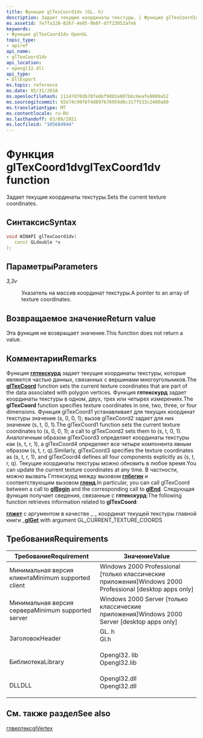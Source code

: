 ```yaml
---
title: Функция glTexCoord1dv (GL. h)
description: Задает текущие координаты текстуры. | Функция glTexCoord1dv (GL. h)
ms.assetid: 7e7fa328-8267-4e85-9b0f-d7f23052afe6
keywords:
- Функция glTexCoord1dv OpenGL
topic_type:
- apiref
api_name:
- glTexCoord1dv
api_location:
- opengl32.dll
api_type:
- DllExport
ms.topic: reference
ms.date: 05/31/2018
ms.openlocfilehash: 11147d70db78fe6bf9d02e807bbc6eafe8089a52
ms.sourcegitcommit: 92e74c99f8f4d097676959d0c317f533c2400a80
ms.translationtype: MT
ms.contentlocale: ru-RU
ms.lasthandoff: 03/09/2021
ms.locfileid: "105684944"
---
```

# <a name="gltexcoord1dv-function"></a><span data-ttu-id="bbb8e-105">Функция glTexCoord1dv</span><span class="sxs-lookup"><span data-stu-id="bbb8e-105">glTexCoord1dv function</span></span>

<span data-ttu-id="bbb8e-106">Задает текущие координаты текстуры.</span><span class="sxs-lookup"><span data-stu-id="bbb8e-106">Sets the current texture coordinates.</span></span>

## <a name="syntax"></a><span data-ttu-id="bbb8e-107">Синтаксис</span><span class="sxs-lookup"><span data-stu-id="bbb8e-107">Syntax</span></span>


```C++
void WINAPI glTexCoord1dv(
   const GLdouble *v
);
```



## <a name="parameters"></a><span data-ttu-id="bbb8e-108">Параметры</span><span class="sxs-lookup"><span data-stu-id="bbb8e-108">Parameters</span></span>

<dl> <dt>

<span data-ttu-id="bbb8e-109">*3,3*</span><span class="sxs-lookup"><span data-stu-id="bbb8e-109">*v*</span></span> 
</dt> <dd>

<span data-ttu-id="bbb8e-110">Указатель на массив координат текстуры.</span><span class="sxs-lookup"><span data-stu-id="bbb8e-110">A pointer to an array of texture coordinates.</span></span>

</dd> </dl>

## <a name="return-value"></a><span data-ttu-id="bbb8e-111">Возвращаемое значение</span><span class="sxs-lookup"><span data-stu-id="bbb8e-111">Return value</span></span>

<span data-ttu-id="bbb8e-112">Эта функция не возвращает значение.</span><span class="sxs-lookup"><span data-stu-id="bbb8e-112">This function does not return a value.</span></span>

## <a name="remarks"></a><span data-ttu-id="bbb8e-113">Комментарии</span><span class="sxs-lookup"><span data-stu-id="bbb8e-113">Remarks</span></span>

<span data-ttu-id="bbb8e-114">Функция [**глтекскурд**](gltexcoord-functions.md) задает текущие координаты текстуры, которые являются частью данных, связанных с вершинами многоугольников.</span><span class="sxs-lookup"><span data-stu-id="bbb8e-114">The [**glTexCoord**](gltexcoord-functions.md) function sets the current texture coordinates that are part of the data associated with polygon vertices.</span></span> <span data-ttu-id="bbb8e-115">Функция **глтекскурд** задает координаты текстуры в одном, двух, трех или четырех измерениях.</span><span class="sxs-lookup"><span data-stu-id="bbb8e-115">The **glTexCoord** function specifies texture coordinates in one, two, three, or four dimensions.</span></span> <span data-ttu-id="bbb8e-116">Функция glTexCoord1 устанавливает для текущих координат текстуры значение (s, 0, 0, 1); вызов glTexCoord2 задает для них значение (s, t, 0, 1).</span><span class="sxs-lookup"><span data-stu-id="bbb8e-116">The glTexCoord1 function sets the current texture coordinates to (s, 0, 0, 1); a call to glTexCoord2 sets them to (s, t, 0, 1).</span></span> <span data-ttu-id="bbb8e-117">Аналогичным образом glTexCoord3 определяет координаты текстуры как (s, t, r, 1), а glTexCoord4 определяет все четыре компонента явным образом (s, t, r, q).</span><span class="sxs-lookup"><span data-stu-id="bbb8e-117">Similarly, glTexCoord3 specifies the texture coordinates as (s, t, r, 1), and glTexCoord4 defines all four components explicitly as (s, t, r, q).</span></span> <span data-ttu-id="bbb8e-118">Текущие координаты текстуры можно обновить в любое время.</span><span class="sxs-lookup"><span data-stu-id="bbb8e-118">You can update the current texture coordinates at any time.</span></span> <span data-ttu-id="bbb8e-119">В частности, можно вызвать Глтекскурд между вызовом [**глбегин**](glbegin.md) и соответствующим вызовом [**гленд**](glend.md).</span><span class="sxs-lookup"><span data-stu-id="bbb8e-119">In particular, you can call glTexCoord between a call to [**glBegin**](glbegin.md) and the corresponding call to [**glEnd**](glend.md).</span></span> <span data-ttu-id="bbb8e-120">Следующая функция получает сведения, связанные с **глтекскурд**:</span><span class="sxs-lookup"><span data-stu-id="bbb8e-120">The following function retrieves information related to **glTexCoord**:</span></span>

<span data-ttu-id="bbb8e-121">[**глжет**](glgetbooleanv--glgetdoublev--glgetfloatv--glgetintegerv.md) с аргументом в качестве \_ \_ координат текущей текстуры главной книги \_</span><span class="sxs-lookup"><span data-stu-id="bbb8e-121">[**glGet**](glgetbooleanv--glgetdoublev--glgetfloatv--glgetintegerv.md) with argument GL\_CURRENT\_TEXTURE\_COORDS</span></span>

## <a name="requirements"></a><span data-ttu-id="bbb8e-122">Требования</span><span class="sxs-lookup"><span data-stu-id="bbb8e-122">Requirements</span></span>



| <span data-ttu-id="bbb8e-123">Требование</span><span class="sxs-lookup"><span data-stu-id="bbb8e-123">Requirement</span></span> | <span data-ttu-id="bbb8e-124">Значение</span><span class="sxs-lookup"><span data-stu-id="bbb8e-124">Value</span></span> |
|-------------------------------------|-----------------------------------------------------------------------------------------|
| <span data-ttu-id="bbb8e-125">Минимальная версия клиента</span><span class="sxs-lookup"><span data-stu-id="bbb8e-125">Minimum supported client</span></span><br/> | <span data-ttu-id="bbb8e-126">Windows 2000 Professional \[только классические приложения\]</span><span class="sxs-lookup"><span data-stu-id="bbb8e-126">Windows 2000 Professional \[desktop apps only\]</span></span><br/>                              |
| <span data-ttu-id="bbb8e-127">Минимальная версия сервера</span><span class="sxs-lookup"><span data-stu-id="bbb8e-127">Minimum supported server</span></span><br/> | <span data-ttu-id="bbb8e-128">Windows 2000 Server \[только классические приложения\]</span><span class="sxs-lookup"><span data-stu-id="bbb8e-128">Windows 2000 Server \[desktop apps only\]</span></span><br/>                                    |
| <span data-ttu-id="bbb8e-129">Заголовок</span><span class="sxs-lookup"><span data-stu-id="bbb8e-129">Header</span></span><br/>                   | <dl> <span data-ttu-id="bbb8e-130"><dt>GL. h</dt></span><span class="sxs-lookup"><span data-stu-id="bbb8e-130"><dt>Gl.h</dt></span></span> </dl>         |
| <span data-ttu-id="bbb8e-131">Библиотека</span><span class="sxs-lookup"><span data-stu-id="bbb8e-131">Library</span></span><br/>                  | <dl> <span data-ttu-id="bbb8e-132"><dt>Opengl32. lib</dt></span><span class="sxs-lookup"><span data-stu-id="bbb8e-132"><dt>Opengl32.lib</dt></span></span> </dl> |
| <span data-ttu-id="bbb8e-133">DLL</span><span class="sxs-lookup"><span data-stu-id="bbb8e-133">DLL</span></span><br/>                      | <dl> <span data-ttu-id="bbb8e-134"><dt>Opengl32.dll</dt></span><span class="sxs-lookup"><span data-stu-id="bbb8e-134"><dt>Opengl32.dll</dt></span></span> </dl> |



## <a name="see-also"></a><span data-ttu-id="bbb8e-135">См. также раздел</span><span class="sxs-lookup"><span data-stu-id="bbb8e-135">See also</span></span>

<dl> <dt>

[<span data-ttu-id="bbb8e-136">глвертекс</span><span class="sxs-lookup"><span data-stu-id="bbb8e-136">glVertex</span></span>](glvertex-functions.md)
</dt> </dl>

 

 





